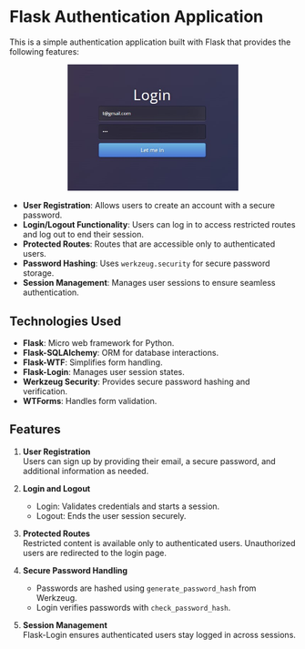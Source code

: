 # Flask Authentication Application

This is a simple authentication application built with Flask that provides the following features:
<p style="text-align: center;">
  <img src="./preview/preview.jpg" alt="Description" width="300">
</p>

- **User Registration**: Allows users to create an account with a secure password.
- **Login/Logout Functionality**: Users can log in to access restricted routes and log out to end their session.
- **Protected Routes**: Routes that are accessible only to authenticated users.
- **Password Hashing**: Uses `werkzeug.security` for secure password storage.
- **Session Management**: Manages user sessions to ensure seamless authentication.

## Technologies Used

- **Flask**: Micro web framework for Python.
- **Flask-SQLAlchemy**: ORM for database interactions.
- **Flask-WTF**: Simplifies form handling.
- **Flask-Login**: Manages user session states.
- **Werkzeug Security**: Provides secure password hashing and verification.
- **WTForms**: Handles form validation.


## Features

1. **User Registration**  
   Users can sign up by providing their email, a secure password, and additional information as needed.

2. **Login and Logout**  
   - Login: Validates credentials and starts a session.
   - Logout: Ends the user session securely.

3. **Protected Routes**  
   Restricted content is available only to authenticated users. Unauthorized users are redirected to the login page.

4. **Secure Password Handling**  
   - Passwords are hashed using `generate_password_hash` from Werkzeug.
   - Login verifies passwords with `check_password_hash`.

5. **Session Management**  
   Flask-Login ensures authenticated users stay logged in across sessions.
